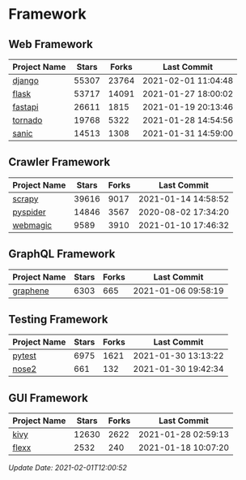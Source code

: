 # Framework

## Web Framework
| Project Name | Stars | Forks | Last Commit |
| ------------ | ----- | ----- | ----------- |
| [django](https://github.com/django/django) | 55307 | 23764 | 2021-02-01 11:04:48 |
| [flask](https://github.com/pallets/flask) | 53717 | 14091 | 2021-01-27 18:00:02 |
| [fastapi](https://github.com/tiangolo/fastapi) | 26611 | 1815 | 2021-01-19 20:13:46 |
| [tornado](https://github.com/tornadoweb/tornado) | 19768 | 5322 | 2021-01-28 14:54:56 |
| [sanic](https://github.com/sanic-org/sanic) | 14513 | 1308 | 2021-01-31 14:59:00 |

## Crawler Framework
| Project Name | Stars | Forks | Last Commit |
| ------------ | ----- | ----- | ----------- |
| [scrapy](https://github.com/scrapy/scrapy) | 39616 | 9017 | 2021-01-14 14:58:52 |
| [pyspider](https://github.com/binux/pyspider) | 14846 | 3567 | 2020-08-02 17:34:20 |
| [webmagic](https://github.com/code4craft/webmagic) | 9589 | 3910 | 2021-01-10 17:46:32 |

## GraphQL Framework
| Project Name | Stars | Forks | Last Commit |
| ------------ | ----- | ----- | ----------- |
| [graphene](https://github.com/graphql-python/graphene) | 6303 | 665 | 2021-01-06 09:58:19 |

## Testing Framework
| Project Name | Stars | Forks | Last Commit |
| ------------ | ----- | ----- | ----------- |
| [pytest](https://github.com/pytest-dev/pytest) | 6975 | 1621 | 2021-01-30 13:13:22 |
| [nose2](https://github.com/nose-devs/nose2) | 661 | 132 | 2021-01-30 19:42:34 |

## GUI Framework
| Project Name | Stars | Forks | Last Commit |
| ------------ | ----- | ----- | ----------- |
| [kivy](https://github.com/kivy/kivy) | 12630 | 2622 | 2021-01-28 02:59:13 |
| [flexx](https://github.com/flexxui/flexx) | 2532 | 240 | 2021-01-18 10:07:20 |

*Update Date: 2021-02-01T12:00:52*